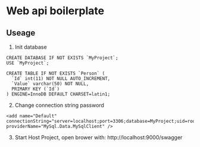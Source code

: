 # Web api boilerplate

## Useage

1. Init database

```
CREATE DATABASE IF NOT EXISTS `MyProject`;
USE `MyProject`;

CREATE TABLE IF NOT EXISTS `Person` (
  `Id` int(11) NOT NULL AUTO_INCREMENT,
  `Value` varchar(50) NOT NULL,
  PRIMARY KEY (`Id`)
) ENGINE=InnoDB DEFAULT CHARSET=latin1;
```

2. Change connection string password

```
<add name="Default" connectionString="server=localhost;port=3306;database=MyProject;uid=root;password=123456" providerName="MySql.Data.MySqlClient" />
```

3. Start Host Project, open brower with: http://localhost:9000/swagger
